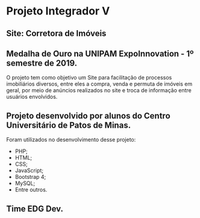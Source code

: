 # Projeto Integrador V

## Site: Corretora de Imóveis
## Medalha de Ouro na UNIPAM ExpoInnovation - 1º semestre de 2019.

O projeto tem como objetivo um Site para facilitação de processos imobiliários diversos, entre eles a compra, venda e permuta de imóveis em geral, por meio de anúncios realizados no site e troca de informação entre usuários envolvidos.

## Projeto desenvolvido por alunos do Centro Universitário de Patos de Minas.

Foram utilizados no desenvolvimento desse projeto:
* PHP;
* HTML;
* CSS;
* JavaScript;
* Bootstrap 4;
* MySQL;
* Entre outros.

## Time EDG Dev.
